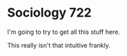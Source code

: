 # Sociology 722

I'm going to try to get all this stuff here.

This really isn't that intuitive frankly.
